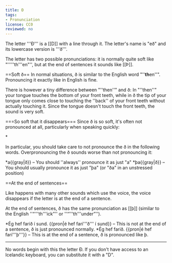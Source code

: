```yaml
---
title: Ð
tags:
- Pronunciation
license: CC0
reviewed: no
---
```


The letter '''Ð''' is a [[D]] with a line through it. The letter's name is "eð" and its lowercase version is '''ð'''.

The letter has two possible pronunciations: it is normally quite soft like "'''''th'''en"'', but at the end of sentences it sounds like [[Þ]].

==Soft ð==
In normal situations, ð is similar to the English word "''<b>th</b>en''". Pronouncing it exactly like in English is fine.

There is however a tiny difference between "''then''" and ð: In "''then''" your tongue touches the bottom of your front teeth, while in ð the tip of your tongue only comes close to touching the ''back'' of your front teeth without actually touching it. Since the tongue doesn't touch the front teeth, the sound is very soft.

===So soft that it disappears===
Since ð is so soft, it's often not pronounced at all, particularly when speaking quickly:

*<Audio src="XWho.mp3" inline/> `É{{gray|g}} er a{{gray|ð}} koma.` {{pron|é er a koma}}
*<Audio src="8UEE.mp3" inline/> `O{{gray|g}} hva{{gray|ð}} me{{gray|ð}} þa{{gray|ð}}?` {{pron|o kva me þa}}
*Þa{{gray|ð}} er alve{{gray|g}} ágætt. {{pron|þa er alve ágætt}}

In particular, you should take care to not pronounce the ð in the following words. Overpronouncing the ð sounds worse than not pronouncing it:

*a{{gray|ð}} – You should ''always'' pronounce it as just "a"
*þa{{gray|ð}} – You should usually pronounce it as just "þa" (or "ða" in an unstressed position)

==At the end of sentences==

Like happens with many other sounds which use the voice, the voice disappears if the letter is at the end of a sentence.

At the end of sentences, ð has the same pronunciation as [[þ]] (similar to the English ''“'''th'''ick”'' or ''“'''th'''under”'').

*Ég hef farið í sund. {{pron|é hef fari'''ð''' í sund}} – This is not at the end of a sentence, ð is just pronounced normally.
*Ég hef farið. {{pron|é hef fari'''þ'''}} – This is at the end of a sentence, ð is pronounced like þ.

***

No words begin with this the letter Ð. If you don't have access to an Icelandic keyboard, you can substitute it with a "D".

